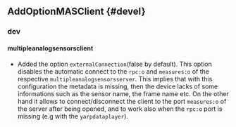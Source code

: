 AddOptionMASClient {#devel}
------------------

### dev

#### multipleanalogsensorsclient

- Added the option `externalConnection`(false by default). This option disables
  the automatic connect to the `rpc:o` and `measures:o` of the respective
  `multipleanalogsensorsserver`. This implies that with this configuration the
  metadata is missing, then the device lacks of some informations such as the
  sensor name, the frame name etc. On the other hand it allows to
  connect/disconnect the client to the port `measures:o` of the server after
  being opened, and to work also when the `rpc:o` port is missing (e.g with the
  `yarpdataplayer`).
